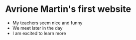 
# Avrione Martin's first website

 
- My teachers seem nice and funny
- We meet later in the day
- I am excited to learn more
 
